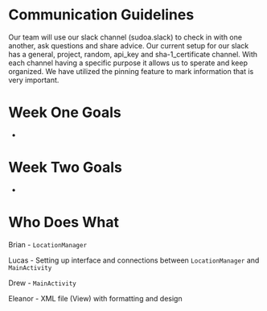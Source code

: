  # Communication Guidelines
 
 Our team will use our slack channel (sudoa.slack) to check in with one another, ask questions and share advice. 
 Our current setup for our slack has a general, project, random, api_key and sha-1_certificate channel. With each channel having a specific
 purpose it allows us to sperate and keep organized. We have utilized the pinning feature to mark information that is very important.
 
 # Week One Goals
 
 *
 
 # Week Two Goals
 
 *
 
 # Who Does What
 
Brian - `LocationManager` 

Lucas - Setting up interface and connections between `LocationManager` and `MainActivity`

Drew - `MainActivity` 

Eleanor - XML file (View) with formatting and design
